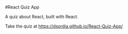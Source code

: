 #React Quiz App

A quiz about React, built with React.

Take the quiz at https://dsordia.github.io/React-Quiz-App/
